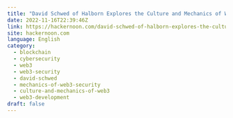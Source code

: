 ```yaml
---
title: "David Schwed of Halborn Explores the Culture and Mechanics of Web3 Security"
date: 2022-11-16T22:39:46Z
link: https://hackernoon.com/david-schwed-of-halborn-explores-the-culture-and-mechanics-of-web3-security?source=rss&utm_medium=RSS&utm_source=news.12bit.vn
site: hackernoon.com
language: English
category:
  - blockchain
  - cybersecurity
  - web3
  - web3-security
  - david-schwed
  - mechanics-of-web3-security
  - culture-and-mechanics-of-web3
  - web3-development
draft: false
---
```

